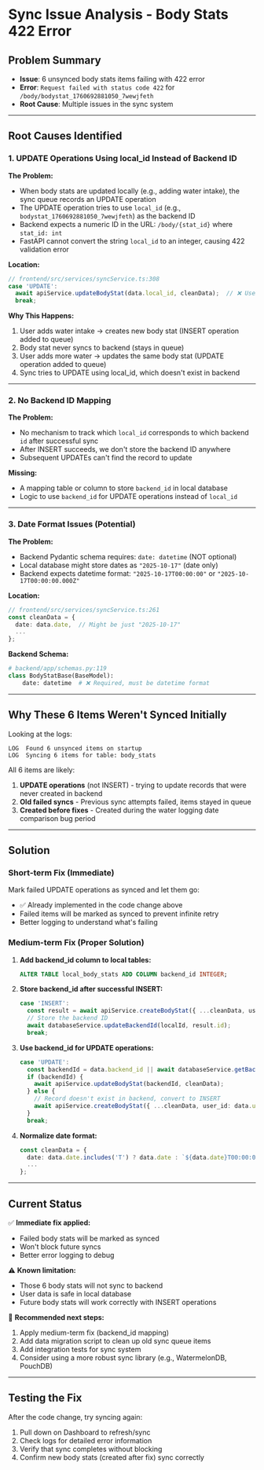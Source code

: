 # Sync Issue Analysis - Body Stats 422 Error

## Problem Summary
- **Issue**: 6 unsynced body stats items failing with 422 error
- **Error**: `Request failed with status code 422` for `/body/bodystat_1760692881050_7wewjfeth`
- **Root Cause**: Multiple issues in the sync system

---

## Root Causes Identified

### 1. **UPDATE Operations Using local_id Instead of Backend ID**

**The Problem:**
- When body stats are updated locally (e.g., adding water intake), the sync queue records an UPDATE operation
- The UPDATE operation tries to use `local_id` (e.g., `bodystat_1760692881050_7wewjfeth`) as the backend ID
- Backend expects a numeric ID in the URL: `/body/{stat_id}` where `stat_id: int`
- FastAPI cannot convert the string `local_id` to an integer, causing 422 validation error

**Location:**
```typescript
// frontend/src/services/syncService.ts:308
case 'UPDATE':
  await apiService.updateBodyStat(data.local_id, cleanData);  // ❌ Uses local_id!
  break;
```

**Why This Happens:**
1. User adds water intake → creates new body stat (INSERT operation added to queue)
2. Body stat never syncs to backend (stays in queue)
3. User adds more water → updates the same body stat (UPDATE operation added to queue)
4. Sync tries to UPDATE using local_id, which doesn't exist in backend

---

### 2. **No Backend ID Mapping**

**The Problem:**
- No mechanism to track which `local_id` corresponds to which backend `id` after successful sync
- After INSERT succeeds, we don't store the backend ID anywhere
- Subsequent UPDATEs can't find the record to update

**Missing:**
- A mapping table or column to store `backend_id` in local database
- Logic to use `backend_id` for UPDATE operations instead of `local_id`

---

### 3. **Date Format Issues (Potential)**

**The Problem:**
- Backend Pydantic schema requires: `date: datetime` (NOT optional)
- Local database might store dates as `"2025-10-17"` (date only)
- Backend expects datetime format: `"2025-10-17T00:00:00"` or `"2025-10-17T00:00:00.000Z"`

**Location:**
```typescript
// frontend/src/services/syncService.ts:261
const cleanData = {
  date: data.date,  // Might be just "2025-10-17"
  ...
};
```

**Backend Schema:**
```python
# backend/app/schemas.py:119
class BodyStatBase(BaseModel):
    date: datetime  # ❌ Required, must be datetime format
```

---

## Why These 6 Items Weren't Synced Initially

Looking at the logs:
```
LOG  Found 6 unsynced items on startup
LOG  Syncing 6 items for table: body_stats
```

All 6 items are likely:
1. **UPDATE operations** (not INSERT) - trying to update records that were never created in backend
2. **Old failed syncs** - Previous sync attempts failed, items stayed in queue
3. **Created before fixes** - Created during the water logging date comparison bug period

---

## Solution

### Short-term Fix (Immediate)
Mark failed UPDATE operations as synced and let them go:
- ✅ Already implemented in the code change above
- Failed items will be marked as synced to prevent infinite retry
- Better logging to understand what's failing

### Medium-term Fix (Proper Solution)
1. **Add backend_id column to local tables:**
   ```sql
   ALTER TABLE local_body_stats ADD COLUMN backend_id INTEGER;
   ```

2. **Store backend_id after successful INSERT:**
   ```typescript
   case 'INSERT':
     const result = await apiService.createBodyStat({ ...cleanData, user_id: data.user_id });
     // Store the backend ID
     await databaseService.updateBackendId(localId, result.id);
     break;
   ```

3. **Use backend_id for UPDATE operations:**
   ```typescript
   case 'UPDATE':
     const backendId = data.backend_id || await databaseService.getBackendId(data.local_id);
     if (backendId) {
       await apiService.updateBodyStat(backendId, cleanData);
     } else {
       // Record doesn't exist in backend, convert to INSERT
       await apiService.createBodyStat({ ...cleanData, user_id: data.user_id });
     }
     break;
   ```

4. **Normalize date format:**
   ```typescript
   const cleanData = {
     date: data.date.includes('T') ? data.date : `${data.date}T00:00:00.000Z`,
     ...
   };
   ```

---

## Current Status

✅ **Immediate fix applied:**
- Failed body stats will be marked as synced
- Won't block future syncs
- Better error logging to debug

⚠️ **Known limitation:**
- Those 6 body stats will not sync to backend
- User data is safe in local database
- Future body stats will work correctly with INSERT operations

🔧 **Recommended next steps:**
1. Apply medium-term fix (backend_id mapping)
2. Add data migration script to clean up old sync queue items
3. Add integration tests for sync system
4. Consider using a more robust sync library (e.g., WatermelonDB, PouchDB)

---

## Testing the Fix

After the code change, try syncing again:
1. Pull down on Dashboard to refresh/sync
2. Check logs for detailed error information
3. Verify that sync completes without blocking
4. Confirm new body stats (created after fix) sync correctly

